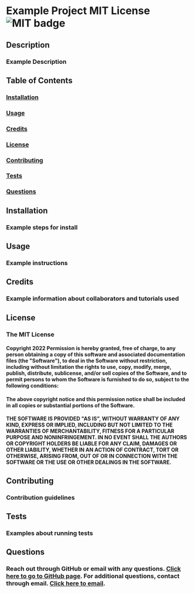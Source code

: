 # Example Project MIT License ![MIT badge](https://img.shields.io/badge/License-MIT-yellow.svg)

  ## Description
  ### Example Description
  
  ## Table of Contents 
  ### [Installation](#Installation)
  ### [Usage](#Usage)
  ### [Credits](#Credits) 
  ### [License](#License)
  ### [Contributing](#Contributing)
  ### [Tests](#Tests)
  ### [Questions](#Questions)

  ## Installation
  ### Example steps for install

  ## Usage
  ### Example instructions 

  ## Credits
  ### Example information about collaborators and tutorials used
  
  ## License 
 ### The MIT License 
 #### Copyright 2022 Permission is hereby granted, free of charge, to any person obtaining a copy of this software and associated documentation files (the "Software"), to deal in the Software without restriction, including without limitation the rights to use, copy, modify, merge, publish, distribute, sublicense, and/or sell copies of the Software, and to permit persons to whom the Software is furnished to do so, subject to the following conditions: 
 #### The above copyright notice and this permission notice shall be included in all copies or substantial portions of the Software. 
 #### THE SOFTWARE IS PROVIDED "AS IS", WITHOUT WARRANTY OF ANY KIND, EXPRESS OR IMPLIED, INCLUDING BUT NOT LIMITED TO THE WARRANTIES OF MERCHANTABILITY, FITNESS FOR A PARTICULAR PURPOSE AND NONINFRINGEMENT. IN NO EVENT SHALL THE AUTHORS OR COPYRIGHT HOLDERS BE LIABLE FOR ANY CLAIM, DAMAGES OR OTHER LIABILITY, WHETHER IN AN ACTION OF CONTRACT, TORT OR OTHERWISE, ARISING FROM, OUT OF OR IN CONNECTION WITH THE SOFTWARE OR THE USE OR OTHER DEALINGS IN THE SOFTWARE. 

  ## Contributing
  ### Contribution guidelines

  ## Tests
  ### Examples about running tests

  ## Questions 
  ### Reach out through GitHub or email with any questions. [Click here to go to GitHub page](https://github.com/ExampleGitHubUser). For additional questions, contact through email. [Click here to email](mailto:ExampleEmail). 
